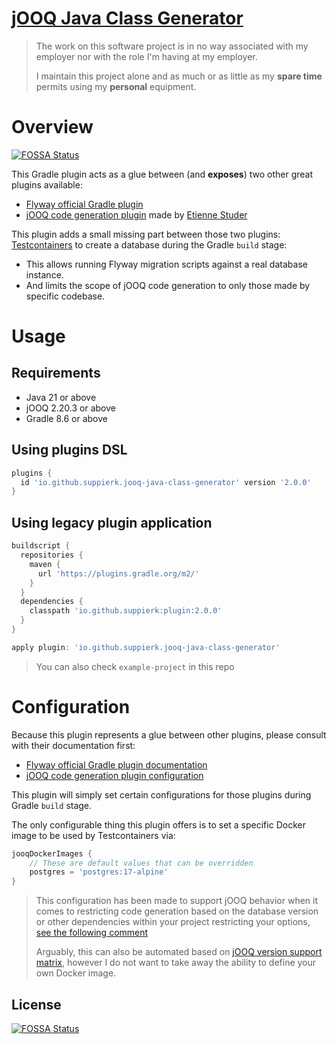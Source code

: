 [jOOQ Java Class Generator](https://plugins.gradle.org/plugin/io.github.suppierk.jooq-java-class-generator)
=========================

> The work on this software project is in no way associated with my employer nor with the role I'm having at my
> employer.
>
> I maintain this project alone and as much or as little as my **spare time** permits using my **personal** equipment.

# Overview
[![FOSSA Status](https://app.fossa.com/api/projects/git%2Bgithub.com%2FSuppieRK%2Fjooq-java-class-generator.svg?type=shield)](https://app.fossa.com/projects/git%2Bgithub.com%2FSuppieRK%2Fjooq-java-class-generator?ref=badge_shield)


This Gradle plugin acts as a glue between (and **exposes**) two other great plugins available:

- [Flyway official Gradle plugin](https://plugins.gradle.org/plugin/org.flywaydb.flyway)
- [jOOQ code generation plugin](https://github.com/etiennestuder/gradle-jooq-plugin) made
  by [Etienne Studer](https://github.com/etiennestuder)

This plugin adds a small missing part between those two plugins: [Testcontainers](https://testcontainers.com/) to create
a database during the Gradle `build` stage:

- This allows running Flyway migration scripts against a real database instance.
- And limits the scope of jOOQ code generation to only those made by specific codebase.

# Usage

## Requirements

- Java 21 or above
- jOOQ 2.20.3 or above
- Gradle 8.6 or above

## Using plugins DSL

```groovy
plugins {
  id 'io.github.suppierk.jooq-java-class-generator' version '2.0.0'
}
```

## Using legacy plugin application

```groovy
buildscript {
  repositories {
    maven {
      url 'https://plugins.gradle.org/m2/'
    }
  }
  dependencies {
    classpath 'io.github.suppierk:plugin:2.0.0'
  }
}

apply plugin: 'io.github.suppierk.jooq-java-class-generator'
```

> You can also check `example-project` in this repo

# Configuration

Because this plugin represents a glue between other plugins, please consult with their documentation first:

- [Flyway official Gradle plugin documentation](https://documentation.red-gate.com/fd/gradle-task-184127407.html)
- [jOOQ code generation plugin configuration](https://github.com/etiennestuder/gradle-jooq-plugin?tab=readme-ov-file#configuration)

This plugin will simply set certain configurations for those plugins during Gradle `build` stage.

The only configurable thing this plugin offers is to set a specific Docker image to be used by Testcontainers via:

```groovy
jooqDockerImages {
    // These are default values that can be overridden
    postgres = 'postgres:17-alpine'
}
```

> This configuration has been made to support jOOQ behavior when it comes to restricting code generation based on the
> database version or other dependencies within your project restricting your
> options, [see the following comment](https://github.com/jOOQ/jOOQ/issues/12985#issuecomment-1030621355)
>
> Arguably, this can also be automated based on [jOOQ version support matrix](https://www.jooq.org/download/support-matrix),
> however I do not want to take away the ability to define your own Docker image.


## License
[![FOSSA Status](https://app.fossa.com/api/projects/git%2Bgithub.com%2FSuppieRK%2Fjooq-java-class-generator.svg?type=large)](https://app.fossa.com/projects/git%2Bgithub.com%2FSuppieRK%2Fjooq-java-class-generator?ref=badge_large)
